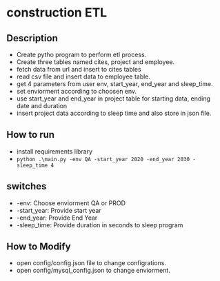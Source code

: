 # construction ETL

## Description

* Create pytho program to perform etl process.
* Create three tables named cites, project and employee.
* fetch data from url and insert to cites tables
* read csv file and insert data to employee table.
* get 4 parameters from user env, start_year, end_year and sleep_time.
* set enviorment according to choosen env.
* use start_year and end_year in project table for starting data, ending date and duration
* insert project data according to sleep time and also store in json file.

## How to run

* install requirements library
* `python .\main.py -env QA -start_year 2020 -end_year 2030 -sleep_time 4`

## switches

* -env: Choose enviorment QA or PROD
* -start_year: Provide start year
* -end_year: Provide End Year
* -sleep_time: Provide duration in seconds to sleep program

## How to Modify

* open config/config.json file to change configrations.
* open config/mysql_config.json to change enviorment.
